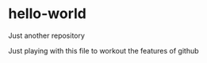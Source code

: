 # hello-world
Just another repository

Just playing with this file to workout the features of github
